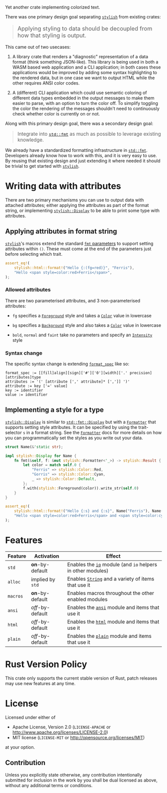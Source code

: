 Yet another crate implementing colorized text.

There was one primary design goal separating [`stylish`][] from existing crates:

<blockquote><span style=font-size:1.3em>

Applying styling to data should be decoupled from how that styling is output.

</span></blockquote>

This came out of two usecases:

 1. A library crate that renders a "diagnostic" representation of a data format
    (think something JSON-like). This library is being used in both a WASM based
    web application and a CLI application; in both cases these applications
    would be improved by adding some syntax highlighting to the rendered data,
    but in one case we want to output HTML while the other requires ANSI color
    codes.

 2. A (different) CLI application which could use semantic coloring of different
    data types embedded in the output messages to make them easier to parse,
    with an option to turn the color off. To simplify toggling the color the
    rendering of the messages shouldn't need to continuously check whether color
    is currently on or not.

Along with this primary design goal, there was a secondary design goal:

<blockquote><span style=font-size:1.1em>

Integrate into [`std::fmt`][] as much as possible to leverage existing
knowledge.

</span></blockquote>

We already have a standardized formatting infrastructure in [`std::fmt`][].
Developers already know how to work with this, and it is very easy to use.  By
reusing that existing design and just extending it where needed it should be
trivial to get started with [`stylish`][].

[`std::fmt`]: std::fmt
[`stylish`]: ::stylish

# Writing data with attributes

There are two primary mechanisms you can use to output data with attached
attributes; either applying the attributes as part of the format string, or
implementing [`stylish::Display`][] to be able to print some type with attributes.

[`stylish::Display`]: stylish::Display

## Applying attributes in format string

[`stylish`][]'s macros extend the standard [`fmt` parameters][] to support
setting attributes within `()`. These must come at the end of the parameters
just before selecting which trait.

```rust
assert_eq!(
    stylish::html::format!("Hello {:(fg=red)}", "Ferris"),
    "Hello <span style=color:red>Ferris</span>",
);
```

[`fmt` parameters]: std::fmt#formatting-parameters

### Allowed attributes

There are two parameterised attributes, and 3 non-parameterised attributes:

 * `fg` specifies a [`Foreground`][] style and takes a [`Color`][] value in
   lowercase

 * `bg` specifies a [`Background`][] style and also takes a [`Color`][] value
   in lowercase

 * `bold`, `normal` and `faint` take no parameters and specify an
   [`Intensity`][] style

[`Background`]: stylish::Background
[`Color`]: stylish::Color
[`Foreground`]: stylish::Foreground
[`Intensity`]: stylish::Intensity

### Syntax change

The specific syntax change is extending [`format_spec`][] like so:

```text
format_spec := [[fill]align][sign]['#']['0'][width]['.' precision][attributes]type
attributes := '(' [attribute [',' attribute]* [',']] ')'
attribute := key ['=' value]
key := identifier
value := identifier
```

[`format_spec`]: std::fmt#syntax

## Implementing a style for a type

[`stylish::Display`][] is similar to [`std::fmt::Display`][] but with a
[`Formatter`][] that supports setting style attributes. It can be specified by
using the trait-selector `s` in a format string. See the [`Formatter`][] docs for
more details on how you can programmatically set the styles as you write out
your data.

```rust
struct Name(&'static str);

impl stylish::Display for Name {
    fn fmt(&self, f: &mut stylish::Formatter<'_>) -> stylish::Result {
        let color = match self.0 {
            "Ferris" => stylish::Color::Red,
            "Gorris" => stylish::Color::Cyan,
            _ => stylish::Color::Default,
        };
        f.with(stylish::Foreground(color)).write_str(self.0)
    }
}

assert_eq!(
    stylish::html::format!("Hello {:s} and {:s}", Name("Ferris"), Name("Gorris")),
    "Hello <span style=color:red>Ferris</span> and <span style=color:cyan>Gorris</span>",
);
```

[`stylish::Display`]: stylish::Display
[`std::fmt::Display`]: std::fmt::Display
[`Formatter`]: stylish::Formatter

# Features

| Feature  | Activation         | Effect
|----------|--------------------|--------
| `std`    | **on**-by-default  | Enables the [`io`][] module (and `io` helpers in other modules)
| `alloc`  | implied by `std`   | Enables [`String`][] and a variety of items that use it
| `macros` | **on**-by-default  | Enables macros throughout the other enabled modules
| `ansi`   | *off*-by-default   | Enables the [`ansi`][] module and items that use it
| `html`   | *off*-by-default   | Enables the [`html`][] module and items that use it
| `plain`  | *off*-by-default   | Enables the [`plain`][] module and items that use it

[`io`]: stylish::io
[`String`]: stylish::String
[`ansi`]: mod@stylish::ansi
[`html`]: mod@stylish::html
[`plain`]: mod@stylish::plain

# Rust Version Policy

This crate only supports the current stable version of Rust, patch releases may
use new features at any time.

# License

Licensed under either of

 * Apache License, Version 2.0 (`LICENSE-APACHE` or <http://www.apache.org/licenses/LICENSE-2.0>)
 * MIT license (`LICENSE-MIT` or <http://opensource.org/licenses/MIT>)

at your option.

## Contribution

Unless you explicitly state otherwise, any contribution intentionally submitted
for inclusion in the work by you shall be dual licensed as above, without any
additional terms or conditions.

